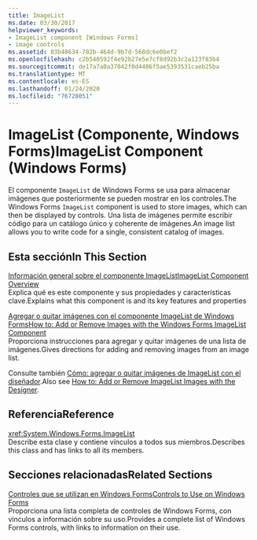 ```yaml
---
title: ImageList
ms.date: 03/30/2017
helpviewer_keywords:
- ImageList component [Windows Forms]
- image controls
ms.assetid: 83b48634-782b-464d-9b7d-568dc6e0bef2
ms.openlocfilehash: c2b540592f4e92b27e5e7cf8d92b3c2a123f83b4
ms.sourcegitcommit: de17a7a0a37042f0d4406f5ae5393531caeb25ba
ms.translationtype: MT
ms.contentlocale: es-ES
ms.lasthandoff: 01/24/2020
ms.locfileid: "76728051"
---
```

# <a name="imagelist-component-windows-forms"></a><span data-ttu-id="53c9b-102">ImageList (Componente, Windows Forms)</span><span class="sxs-lookup"><span data-stu-id="53c9b-102">ImageList Component (Windows Forms)</span></span>
<span data-ttu-id="53c9b-103">El componente `ImageList` de Windows Forms se usa para almacenar imágenes que posteriormente se pueden mostrar en los controles.</span><span class="sxs-lookup"><span data-stu-id="53c9b-103">The Windows Forms `ImageList` component is used to store images, which can then be displayed by controls.</span></span> <span data-ttu-id="53c9b-104">Una lista de imágenes permite escribir código para un catálogo único y coherente de imágenes.</span><span class="sxs-lookup"><span data-stu-id="53c9b-104">An image list allows you to write code for a single, consistent catalog of images.</span></span>  
  
## <a name="in-this-section"></a><span data-ttu-id="53c9b-105">Esta sección</span><span class="sxs-lookup"><span data-stu-id="53c9b-105">In This Section</span></span>  
 [<span data-ttu-id="53c9b-106">Información general sobre el componente ImageList</span><span class="sxs-lookup"><span data-stu-id="53c9b-106">ImageList Component Overview</span></span>](imagelist-component-overview-windows-forms.md)  
 <span data-ttu-id="53c9b-107">Explica qué es este componente y sus propiedades y características clave.</span><span class="sxs-lookup"><span data-stu-id="53c9b-107">Explains what this component is and its key features and properties</span></span>  
  
 [<span data-ttu-id="53c9b-108">Agregar o quitar imágenes con el componente ImageList de Windows Forms</span><span class="sxs-lookup"><span data-stu-id="53c9b-108">How to: Add or Remove Images with the Windows Forms ImageList Component</span></span>](how-to-add-or-remove-images-with-the-windows-forms-imagelist-component.md)  
 <span data-ttu-id="53c9b-109">Proporciona instrucciones para agregar y quitar imágenes de una lista de imágenes.</span><span class="sxs-lookup"><span data-stu-id="53c9b-109">Gives directions for adding and removing images from an image list.</span></span>  
  
 <span data-ttu-id="53c9b-110">Consulte también [Cómo: agregar o quitar imágenes de ImageList con el diseñador](how-to-add-or-remove-imagelist-images-with-the-designer.md).</span><span class="sxs-lookup"><span data-stu-id="53c9b-110">Also see [How to: Add or Remove ImageList Images with the Designer](how-to-add-or-remove-imagelist-images-with-the-designer.md).</span></span>  
  
## <a name="reference"></a><span data-ttu-id="53c9b-111">Referencia</span><span class="sxs-lookup"><span data-stu-id="53c9b-111">Reference</span></span>  
 <xref:System.Windows.Forms.ImageList>  
 <span data-ttu-id="53c9b-112">Describe esta clase y contiene vínculos a todos sus miembros.</span><span class="sxs-lookup"><span data-stu-id="53c9b-112">Describes this class and has links to all its members.</span></span>  
  
## <a name="related-sections"></a><span data-ttu-id="53c9b-113">Secciones relacionadas</span><span class="sxs-lookup"><span data-stu-id="53c9b-113">Related Sections</span></span>  
 [<span data-ttu-id="53c9b-114">Controles que se utilizan en Windows Forms</span><span class="sxs-lookup"><span data-stu-id="53c9b-114">Controls to Use on Windows Forms</span></span>](controls-to-use-on-windows-forms.md)  
 <span data-ttu-id="53c9b-115">Proporciona una lista completa de controles de Windows Forms, con vínculos a información sobre su uso.</span><span class="sxs-lookup"><span data-stu-id="53c9b-115">Provides a complete list of Windows Forms controls, with links to information on their use.</span></span>
